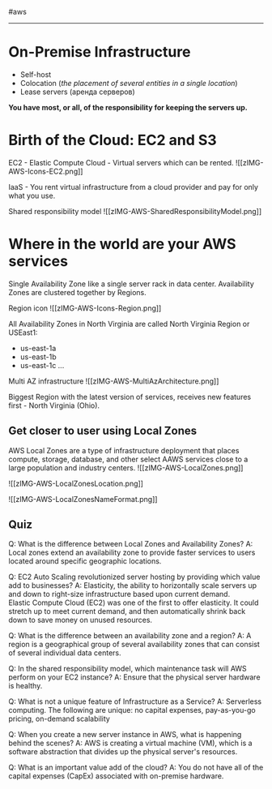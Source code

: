 #aws

---

# On-Premise Infrastructure

- Self-host
- Colocation (_the placement of several entities in a single location_)
- Lease servers (аренда серверов)

**You have most, or all, of the responsibility for keeping the servers up.**

# Birth of the Cloud: EC2 and S3

EC2 - Elastic Compute Cloud - Virtual servers which can be rented.
![[zIMG-AWS-Icons-EC2.png]]

IaaS - You rent virtual infrastructure from a cloud provider and pay for only what you use.

Shared responsibility model
![[zIMG-AWS-SharedResponsibilityModel.png]]

# Where in the world are your AWS services

Single Availability Zone like a single server rack in data center.
Availability Zones are clustered together by Regions.

Region icon
![[zIMG-AWS-Icons-Region.png]]

All Availability Zones in North Virginia are called North Virginia Region or USEast1:
- us-east-1a
- us-east-1b
- us-east-1c
...

Multi AZ infrastructure
![[zIMG-AWS-MultiAzArchitecture.png]]

Biggest Region with the latest version of services, receives new features first - North Virginia (Ohio).

## Get closer to user using Local Zones

AWS Local Zones are a type of infrastructure deployment that places compute, storage, database, and other select AAWS services close to a large population and industry centers.
![[zIMG-AWS-LocalZones.png]]

![[zIMG-AWS-LocalZonesLocation.png]]

![[zIMG-AWS-LocalZonesNameFormat.png]]

## Quiz

Q: What is the difference between Local Zones and Availability Zones?
A: Local zones extend an availability zone to provide faster services to users located around specific geographic locations.

Q: EC2 Auto Scaling revolutionized server hosting by providing which value add to businesses?
A: Elasticity, the ability to horizontally scale servers up and down to right-size infrastructure based upon current demand.	
	Elastic Compute Cloud (EC2) was one of the first to offer elasticity. It could stretch up to meet current demand, and then automatically shrink back down to save money on unused resources.

Q: What is the difference between an availability zone and a region?
A: A region is a geographical group of several availability zones that can consist of several individual data centers.

Q: In the shared responsibility model, which maintenance task will AWS perform on your EC2 instance?
A: Ensure that the physical server hardware is healthy.

Q: What is not a unique feature of Infrastructure as a Service?
A: Serverless computing.
		The following are unique: no capital expenses, pay-as-you-go pricing, on-demand scalability

Q: When you create a new server instance in AWS, what is happening behind the scenes?
A: AWS is creating a virtual machine (VM), which is a software abstraction that divides up the physical server's resources.

Q: What is an important value add of the cloud?
A: You do not have all of the capital expenses (CapEx) associated with on-premise hardware.